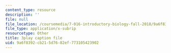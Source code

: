 ```yaml
---
content_type: resource
description: ''
file: null
file_location: /coursemedia/7-016-introductory-biology-fall-2018/9a6f8392cb215d7682ef773105423902_oOya3cFmAMc.vtt
file_type: application/x-subrip
resourcetype: Other
title: 3play caption file
uid: 9a6f8392-cb21-5d76-82ef-773105423902
---
```

